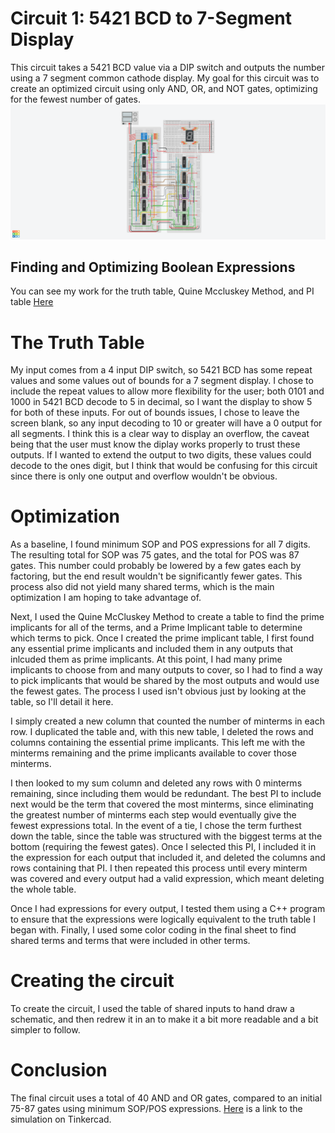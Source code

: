 # Circuit 1: 5421 BCD to 7-Segment Display
This circuit takes a 5421 BCD value via a DIP switch and outputs the number using a 7 segment common cathode display.
My goal for this circuit was to create an optimized circuit using only AND, OR, and NOT gates, optimizing for the fewest number of gates.
![Tinkercad 5421-BCD Circuit](Circuit1.png)

## Finding and Optimizing Boolean Expressions
You can see my work for the truth table, Quine Mccluskey Method, and PI table [Here](https://docs.google.com/spreadsheets/d/1PlTn39krXxWB7WWezo5svpjv6j29pWgZNtsgPc2RA4U/edit?usp=sharing)

# The Truth Table
My input comes from a 4 input DIP switch, so 5421 BCD has some repeat values and some values out of bounds for a 7 segment display. 
I chose to include the repeat values to allow more flexibility for the user; both 0101 and 1000 in 5421 BCD decode to 5 in decimal, so I want the display to show 5 for both of these inputs.
For out of bounds issues, I chose to leave the screen blank, so any input decoding to 10 or greater will have a 0 output for all segments. 
I think this is a clear way to display an overflow, the caveat being that the user must know the diplay works properly to trust these outputs. 
If I wanted to extend the output to two digits, these values could decode to the ones digit, but I think that would be confusing for this circuit since there is only one output and overflow wouldn't be obvious.

# Optimization
As a baseline, I found minimum SOP and POS expressions for all 7 digits. The resulting total for SOP was 75 gates, and the total for POS was 87 gates. 
This number could probably be lowered by a few gates each by factoring, but the end result wouldn't be significantly fewer gates.
This process also did not yield many shared terms, which is the main optimization I am hoping to take advantage of.

Next, I used the Quine McCluskey Method to create a table to find the prime implicants for all of the terms, and a Prime Implicant table to determine which terms to pick.
Once I created the prime implicant table, I first found any essential prime implicants and included them in any outputs that inlcuded them as prime implicants.
At this point, I had many prime implicants to choose from and many outputs to cover, so I had to find a way to pick implicants that would be shared by the most outputs and would use the fewest gates.
The process I used isn't obvious just by looking at the table, so I'll detail it here.

I simply created a new column that counted the number of minterms in each row. I duplicated the table and, with this new table, I deleted the rows and columns containing the essential prime implicants.
This left me with the minterms remaining and the prime implicants available to cover those minterms. 

I then looked to my sum column and deleted any rows with 0 minterms remaining, since including them would be redundant.
The best PI to include next would be the term that covered the most minterms, since eliminating the greatest number of minterms each step would eventually give the fewest expressions total.
In the event of a tie, I chose the term furthest down the table, since the table was structured with the biggest terms at the bottom (requiring the fewest gates).
Once I selected this PI, I included it in the expression for each output that included it, and deleted the columns and rows containing that PI.
I then repeated this process until every minterm was covered and every output had a valid expression, which meant deleting the whole table.

Once I had expressions for every output, I tested them using a C++ program to ensure that the expressions were logically equivalent to the truth table I began with.
Finally, I used some color coding in the final sheet to find shared terms and terms that were included in other terms.

# Creating the circuit
To create the circuit, I used the table of shared inputs to hand draw a schematic, and then redrew it in an to make it a bit more readable and a bit simpler to follow.

# Conclusion
The final circuit uses a total of 40 AND and OR gates, compared to an initial 75-87 gates using minimum SOP/POS expressions.
[Here](https://www.tinkercad.com/things/4kPxVabsNLW-5421-bcd-remake/editel?returnTo=https%3A%2F%2Fwww.tinkercad.com%2Fdashboard&sharecode=_6BM1DAdI0ck2eHCospywFPOuaUR5FpEVtD0ISYW5iE) 
is a link to the simulation on Tinkercad.
